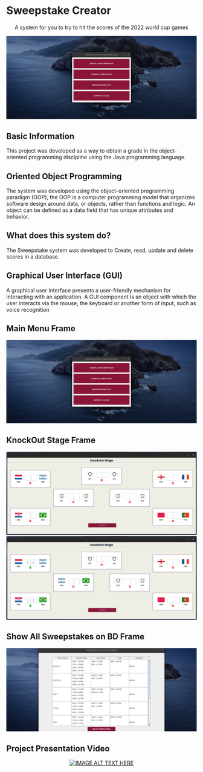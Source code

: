 <!--- mdformat-toc start --slug=github --->

<!---
!!! IF EDITING THE README, ENSURE TO COPY THE WHOLE FILE TO index.md in `/docs/`
--->
# Sweepstake Creator

<div align="center">

A system for you to try to hit the scores of the 2022 world cup games

![Screenshot](/images/mainmenu.png)
</div>


## Basic Information

This project was developed as a way to obtain a grade in the object-oriented programming discipline using the Java programming language.


##  Oriented Object Programming

The system was developed using the object-oriented programming paradigm (OOP), the OOP is a computer programming model that organizes software design around data, or objects, rather than functions and logic. An object can be defined as a data field that has unique attributes and behavior.

##  What does this system do?

The Sweepstake system was developed to Create, read, update and delete scores in a database.

##  Graphical User Interface (GUI)

A graphical user interface presents a user-friendly mechanism for interacting with an application.
A GUI component is an object with which the user interacts via the mouse, the keyboard or another form of input, such as voice recognition

## Main Menu Frame

<div align="center">

![Screenshot](/images/mainmenu.png)
</div>

## KnockOut Stage Frame

<div align="center">

![Screenshot](/images/knockout.png)
![Screenshot](/images/knockoutEx.png)
</div>

## Show All Sweepstakes on BD Frame

<div align="center">

![Screenshot](/images/showallsweepstakes.png)
</div>



## Project Presentation Video
<div align="center">

[![IMAGE ALT TEXT HERE](https://img.youtube.com/vi/CAgSshiAd0E/0.jpg)](https://youtu.be/CAgSshiAd0E "Project Presenetation Video")

</div>
